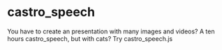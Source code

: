 # castro_speech
You have to create an presentation with many images and videos? A ten hours castro_speech, but with cats? Try castro_speech.js
